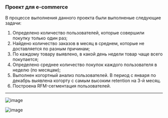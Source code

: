 ### Проект для e-commerce
В процессе выполнения данного проекта были выполненые следующие задачи:
1. Определено количество пользователей, которые совершили покупку только один раз;
2. Найдено количество заказов в месяц в среднем, которые не доставляется по разным причинам;
3. По каждому товару выявлено, в какой день недели товар чаще всего покупается;
4. Определено среднее количество покупок каждого пользователя в неделю (по месяцам);
5. Выполнен когортный анализ пользователей. В период с января по декабрь выявлена когорту с самым высоким retention на 3-й месяц.
6. Построена RFM-сегментация пользователей.
-----
![image](https://github.com/Hitez90/e-commerce/assets/54677705/3d6747d7-344e-4070-ad29-17b24e9aabe0)

![image](https://github.com/Hitez90/e-commerce/assets/54677705/52c1ee1d-6f42-4760-a024-6dbf3fb726ac)

